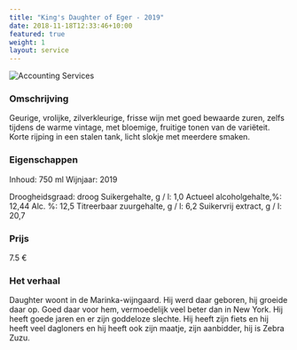 ```yaml
---
title: "King's Daughter of Eger - 2019"
date: 2018-11-18T12:33:46+10:00
featured: true
weight: 1
layout: service
---
```



![Accounting Services](/images/austin-distel-nGc5RT2HmF0-unsplash.jpg)

### Omschrijving

Geurige, vrolijke, zilverkleurige, frisse wijn met goed bewaarde zuren, zelfs tijdens de
warme vintage, met bloemige, fruitige tonen van de variëteit. Korte rijping in een stalen
tank, licht slokje met meerdere smaken.

### Eigenschappen  

Inhoud: 750 ml
Wijnjaar: 2019  

Droogheidsgraad: droog
Suikergehalte, g / l: 1,0
Actueel alcoholgehalte,%: 12,44
Alc. %: 12,5
Titreerbaar zuurgehalte, g / l: 6,2
Suikervrij extract, g / l: 20,7

### Prijs

7.5 €

### Het verhaal

Daughter woont in de Marinka-wijngaard. Hij werd daar geboren, hij groeide daar
op. Goed daar voor hem, vermoedelijk veel beter dan in New York. Hij heeft goede
jaren en er zijn goddeloze slechte. Hij heeft zijn fiets en hij heeft veel dagloners en hij
heeft ook zijn maatje, zijn aanbidder, hij is Zebra Zuzu.
